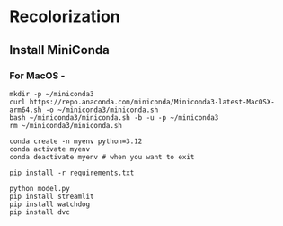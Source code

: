 # Recolorization

## Install MiniConda
### For MacOS - 
```
mkdir -p ~/miniconda3
curl https://repo.anaconda.com/miniconda/Miniconda3-latest-MacOSX-arm64.sh -o ~/miniconda3/miniconda.sh
bash ~/miniconda3/miniconda.sh -b -u -p ~/miniconda3
rm ~/miniconda3/miniconda.sh
```

```
conda create -n myenv python=3.12
conda activate myenv
conda deactivate myenv # when you want to exit
```
```
pip install -r requirements.txt
```
```
python model.py
pip install streamlit
pip install watchdog
pip install dvc
```
